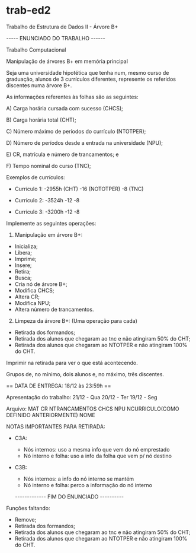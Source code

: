 # trab-ed2
Trabalho de Estrutura de Dados II - Árvore B+

----- ENUNCIADO DO TRABALHO ------

Trabalho Computacional

Manipulação de árvores B+ em memória principal

Seja uma universidade hipotética que tenha num, mesmo curso de graduação,
alunos de 3 currículos diferentes, represente os referidos discentes 
numa árvore B+.

As informações referentes às folhas são as seguintes:

A) Carga horária cursada com sucesso (CHCS);

B) Carga horária total (CHT);

C) Número máximo de períodos do currículo (NTOTPER);

D) Número de períodos desde a entrada na universidade (NPU);

E) CR, matrícula e número de trancamentos; e

F) Tempo nominal do curso (TNC);

Exemplos de currículos:

- Currículo 1:
	-2955h (CHT)
	-16 (NOTOTPER)
	-8 (TNC)

- Currículo 2:
	-3524h
	-12
	-8

- Currículo 3:
	-3200h
	-12
	-8

Implemente as seguintes operações:

1) Manipulação em árvore B+:
- Inicializa;
- Libera;
- Imprime;
- Insere;
- Retira;
- Busca;
- Cria nó de árvore B+;
- Modifica CHCS;
- Altera CR;
- Modifica NPU;
- Altera número de trancamentos.

2) Limpeza da árvore B+: (Uma operação para cada)
- Retirada dos formandos;
- Retirada dos alunos que chegaram ao tnc e não atingiram 50% do CHT;
- Retirada dos alunos que chegaram ao NTOTPER e não atingiram 100% do CHT.

Imprimir na retirada para ver o que está acontecendo.

Grupos de, no mínimo, dois alunos e, no máximo, três discentes.

== DATA DE ENTREGA: 18/12 às 23:59h ==

Apresentação do trabalho:
21/12 - Qua
20/12 - Ter
19/12 - Seg

Arquivo:
MAT CR NTRANCAMENTOS CHCS NPU NCURRICULO(COMO DEFINIDO ANTERIORMENTE) NOME

NOTAS IMPORTANTES PARA RETIRADA:

- C3A:
	* Nós internos: uso a mesma info que vem do nó emprestado
	* Nó interno e folha: uso a info da folha que vem p/ nó destino
- C3B:
	* Nós internos: a info do nó interno se mantém
	* Nó interno e folha: perco a informação do nó interno
  
  ------------- FIM DO ENUNCIADO ----------
  
Funções faltando:

- Remove;
- Retirada dos formandos;
- Retirada dos alunos que chegaram ao tnc e não atingiram 50% do CHT;
- Retirada dos alunos que chegaram ao NTOTPER e não atingiram 100% do CHT.
